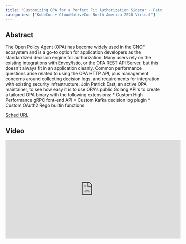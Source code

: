 ```yaml
---
title: "Customizing OPA for a Perfect Fit Authorization Sidecar - Patrick East, Styra"
categories: ["KubeCon + CloudNativeCon North America 2020 Virtual"]
---
```


## Abstract

The Open Policy Agent (OPA) has become widely used in the CNCF ecosystem and is a go-to option for application developers as the standardized decision engine for authorization. Many users rely on the existing integrations with Envoy/Istio, or the OPA REST API Server, but this doesn't always fit in an application cleanly. Common performance questions arise related to using the OPA HTTP API, plus management concerns around collecting decision logs, and requirements for integration with existing security infrastructure. Join Patrick East, an active OPA maintainer, to see how easy it is to use OPA's public Golang API's to create a tailored OPA binary with the following extensions: * Custom High Performance gRPC font-end API * Custom Kafka decision log plugin * Custom OAuth2 Rego builtin functions

[Sched URL](https://kccncna20.sched.com/event/ddd7728f0273dc748bcc82d1e5f9de84)

## Video

<iframe width='560' height='315' src='https://www.youtube.com/embed/uCra4Uq9bCM' frameborder='0' allow='accelerometer; autoplay; encrypted-media; gyroscope; picture-in-picture' allowfullscreen></iframe>

